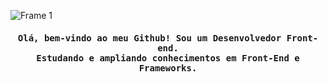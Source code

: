 ![Frame 1](https://user-images.githubusercontent.com/59805284/132395849-0132f2b5-5861-4b93-ae0c-dae1f38dc926.png)

<h4 align="center"><samp>Olá, bem-vindo ao meu Github! Sou um Desenvolvedor Front-end.<br>Estudando e ampliando conhecimentos em Front-End e Frameworks.<samp></h4>
